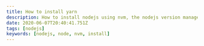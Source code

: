 ```yaml
---
title: How to install yarn
description: How to install nodejs using nvm, the nodejs version manager
date: 2020-06-07T20:40:41.751Z
tags: [nodejs]
keywords: [nodejs, node, nvm, install]
---
```

